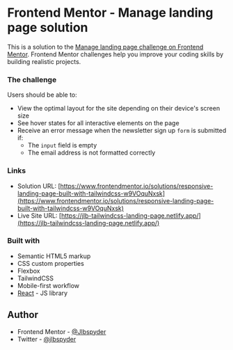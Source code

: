 # Frontend Mentor - Manage landing page solution

This is a solution to the [Manage landing page challenge on Frontend Mentor](https://www.frontendmentor.io/challenges/manage-landing-page-SLXqC6P5). Frontend Mentor challenges help you improve your coding skills by building realistic projects. 


### The challenge

Users should be able to:

- View the optimal layout for the site depending on their device's screen size
- See hover states for all interactive elements on the page
- Receive an error message when the newsletter sign up `form` is submitted if:
  - The `input` field is empty
  - The email address is not formatted correctly

### Links

- Solution URL: [https://www.frontendmentor.io/solutions/responsive-landing-page-built-with-tailwindcss-w9VOquNxsk](https://www.frontendmentor.io/solutions/responsive-landing-page-built-with-tailwindcss-w9VOquNxsk)
- Live Site URL: [https://jlb-tailwindcss-landing-page.netlify.app/](https://jlb-tailwindcss-landing-page.netlify.app/)

### Built with

- Semantic HTML5 markup
- CSS custom properties
- Flexbox
- TailwindCSS
- Mobile-first workflow
- [React](https://reactjs.org/) - JS library

## Author

- Frontend Mentor - [@Jlbspyder](https://www.frontendmentor.io/profile/Jlbspyder)
- Twitter - [@jlbspyder](https://www.twitter.com/jlbspyder)
